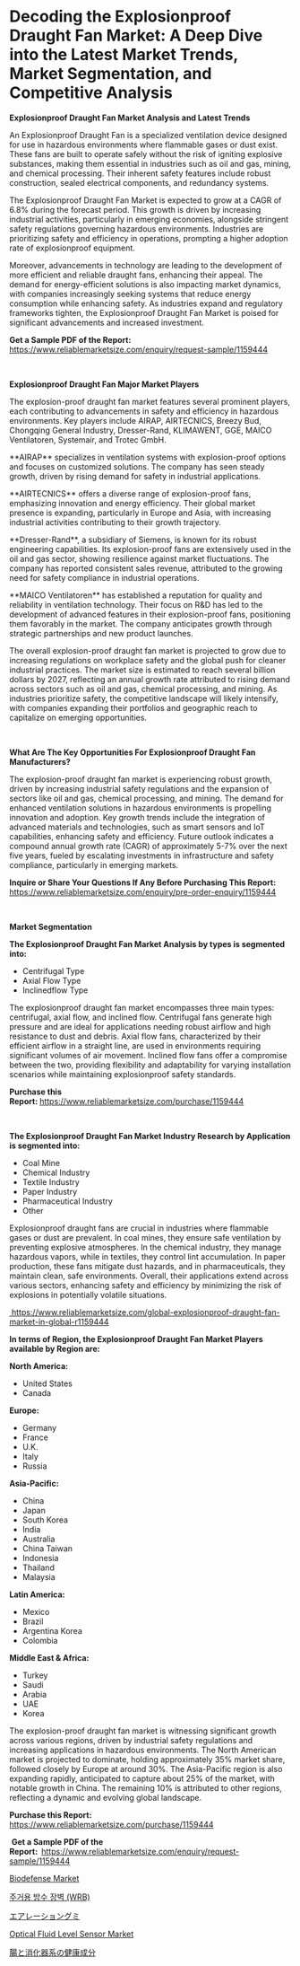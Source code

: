 <p><h1>Decoding the Explosionproof Draught Fan Market: A Deep Dive into the Latest Market Trends, Market Segmentation, and Competitive Analysis</h1></p><p><strong>Explosionproof Draught Fan Market Analysis and Latest Trends</strong></p>
<p><p>An Explosionproof Draught Fan is a specialized ventilation device designed for use in hazardous environments where flammable gases or dust exist. These fans are built to operate safely without the risk of igniting explosive substances, making them essential in industries such as oil and gas, mining, and chemical processing. Their inherent safety features include robust construction, sealed electrical components, and redundancy systems.</p><p>The Explosionproof Draught Fan Market is expected to grow at a CAGR of 6.8% during the forecast period. This growth is driven by increasing industrial activities, particularly in emerging economies, alongside stringent safety regulations governing hazardous environments. Industries are prioritizing safety and efficiency in operations, prompting a higher adoption rate of explosionproof equipment. </p><p>Moreover, advancements in technology are leading to the development of more efficient and reliable draught fans, enhancing their appeal. The demand for energy-efficient solutions is also impacting market dynamics, with companies increasingly seeking systems that reduce energy consumption while enhancing safety. As industries expand and regulatory frameworks tighten, the Explosionproof Draught Fan Market is poised for significant advancements and increased investment.</p></p>
<p><strong>Get a Sample PDF of the Report:&nbsp;</strong> <a href="https://www.reliablemarketsize.com/enquiry/request-sample/1159444">https://www.reliablemarketsize.com/enquiry/request-sample/1159444</a></p>
<p>&nbsp;</p>
<p><strong>Explosionproof Draught Fan Major Market Players</strong></p>
<p><p>The explosion-proof draught fan market features several prominent players, each contributing to advancements in safety and efficiency in hazardous environments. Key players include AIRAP, AIRTECNICS, Breezy Bud, Chongqing General Industry, Dresser-Rand, KLIMAWENT, GGE, MAICO Ventilatoren, Systemair, and Trotec GmbH.</p><p>**AIRAP** specializes in ventilation systems with explosion-proof options and focuses on customized solutions. The company has seen steady growth, driven by rising demand for safety in industrial applications. </p><p>**AIRTECNICS** offers a diverse range of explosion-proof fans, emphasizing innovation and energy efficiency. Their global market presence is expanding, particularly in Europe and Asia, with increasing industrial activities contributing to their growth trajectory.</p><p>**Dresser-Rand**, a subsidiary of Siemens, is known for its robust engineering capabilities. Its explosion-proof fans are extensively used in the oil and gas sector, showing resilience against market fluctuations. The company has reported consistent sales revenue, attributed to the growing need for safety compliance in industrial operations.</p><p>**MAICO Ventilatoren** has established a reputation for quality and reliability in ventilation technology. Their focus on R&D has led to the development of advanced features in their explosion-proof fans, positioning them favorably in the market. The company anticipates growth through strategic partnerships and new product launches.</p><p>The overall explosion-proof draught fan market is projected to grow due to increasing regulations on workplace safety and the global push for cleaner industrial practices. The market size is estimated to reach several billion dollars by 2027, reflecting an annual growth rate attributed to rising demand across sectors such as oil and gas, chemical processing, and mining. As industries prioritize safety, the competitive landscape will likely intensify, with companies expanding their portfolios and geographic reach to capitalize on emerging opportunities.</p></p>
<p>&nbsp;</p>
<p><strong>What Are The Key Opportunities For Explosionproof Draught Fan Manufacturers?</strong></p>
<p><p>The explosion-proof draught fan market is experiencing robust growth, driven by increasing industrial safety regulations and the expansion of sectors like oil and gas, chemical processing, and mining. The demand for enhanced ventilation solutions in hazardous environments is propelling innovation and adoption. Key growth trends include the integration of advanced materials and technologies, such as smart sensors and IoT capabilities, enhancing safety and efficiency. Future outlook indicates a compound annual growth rate (CAGR) of approximately 5-7% over the next five years, fueled by escalating investments in infrastructure and safety compliance, particularly in emerging markets.</p></p>
<p><strong>Inquire or Share Your Questions If Any Before Purchasing This Report:</strong> <a href="https://www.reliablemarketsize.com/enquiry/pre-order-enquiry/1159444">https://www.reliablemarketsize.com/enquiry/pre-order-enquiry/1159444</a></p>
<p>&nbsp;</p>
<p><strong>Market Segmentation</strong></p>
<p><strong>The Explosionproof Draught Fan Market Analysis by types is segmented into:</strong></p>
<p><ul><li>Centrifugal Type</li><li>Axial Flow Type</li><li>Inclinedflow Type</li></ul></p>
<p><p>The explosionproof draught fan market encompasses three main types: centrifugal, axial flow, and inclined flow. Centrifugal fans generate high pressure and are ideal for applications needing robust airflow and high resistance to dust and debris. Axial flow fans, characterized by their efficient airflow in a straight line, are used in environments requiring significant volumes of air movement. Inclined flow fans offer a compromise between the two, providing flexibility and adaptability for varying installation scenarios while maintaining explosionproof safety standards.</p></p>
<p><strong>Purchase this Report:&nbsp;</strong><a href="https://www.reliablemarketsize.com/purchase/1159444">https://www.reliablemarketsize.com/purchase/1159444</a></p>
<p>&nbsp;</p>
<p><strong>The Explosionproof Draught Fan Market Industry Research by Application is segmented into:</strong></p>
<p><ul><li>Coal Mine</li><li>Chemical Industry</li><li>Textile Industry</li><li>Paper Industry</li><li>Pharmaceutical Industry</li><li>Other</li></ul></p>
<p><p>Explosionproof draught fans are crucial in industries where flammable gases or dust are prevalent. In coal mines, they ensure safe ventilation by preventing explosive atmospheres. In the chemical industry, they manage hazardous vapors, while in textiles, they control lint accumulation. In paper production, these fans mitigate dust hazards, and in pharmaceuticals, they maintain clean, safe environments. Overall, their applications extend across various sectors, enhancing safety and efficiency by minimizing the risk of explosions in potentially volatile situations.</p></p>
<p><a href="https://www.reliablemarketsize.com/global-explosionproof-draught-fan-market-in-global-r1159444">&nbsp;https://www.reliablemarketsize.com/global-explosionproof-draught-fan-market-in-global-r1159444</a></p>
<p><strong>In terms of Region, the Explosionproof Draught Fan Market Players available by Region are:</strong></p>
<p>
    <p> <strong> North America: </strong>
        <ul>
            <li>United States</li>
            <li>Canada</li>
        </ul>
        </p> 
    <p> <strong> Europe: </strong>
        <ul>
            <li>Germany</li>
            <li>France</li>
            <li>U.K.</li>
            <li>Italy</li>
            <li>Russia</li>
        </ul>
        </p> 
    <p> <strong> Asia-Pacific: </strong>
        <ul>
            <li>China</li>
            <li>Japan</li>
            <li>South Korea</li>
            <li>India</li>
            <li>Australia</li>
            <li>China Taiwan</li>
            <li>Indonesia</li>
            <li>Thailand</li>
            <li>Malaysia</li>
        </ul>
        </p> 
    <p> <strong> Latin America: </strong>
        <ul>
            <li>Mexico</li>
            <li>Brazil</li>
            <li>Argentina Korea</li>
            <li>Colombia</li>
        </ul>
        </p> 
    <p> <strong> Middle East & Africa: </strong>
        <ul>
            <li>Turkey</li>
            <li>Saudi</li>
            <li>Arabia</li>
            <li>UAE</li>
            <li>Korea</li>
        </ul>
    </p>
    </p>
<p><p>The explosion-proof draught fan market is witnessing significant growth across various regions, driven by industrial safety regulations and increasing applications in hazardous environments. The North American market is projected to dominate, holding approximately 35% market share, followed closely by Europe at around 30%. The Asia-Pacific region is also expanding rapidly, anticipated to capture about 25% of the market, with notable growth in China. The remaining 10% is attributed to other regions, reflecting a dynamic and evolving global landscape.</p></p>
<p><strong>Purchase this Report: </strong><a href="https://www.reliablemarketsize.com/purchase/1159444">https://www.reliablemarketsize.com/purchase/1159444</a></p>
<p>&nbsp;<strong>Get a Sample PDF of the Report:&nbsp;&nbsp;</strong><a href="https://www.reliablemarketsize.com/enquiry/request-sample/1159444">https://www.reliablemarketsize.com/enquiry/request-sample/1159444</a></p>
<p><strong></strong></p>
<p><p><a href="https://issuu.com/reportprime-2/docs/biodefense-market-size-2030.pptx_4c287f69cb2e7f">Biodefense Market</a></p><p><a href="https://medium.com/@greggibson7876/%EC%84%B8%EA%B3%84-residential-water-resistant-barrier-wrb-market-%EC%9D%80-2024%EC%97%90%EC%84%9C-2031%EB%A1%9C-%EC%97%B0%ED%8F%89%EA%B7%A0-%EC%A6%9D%EA%B0%80%EC%9C%A8%EC%9D%84-%EB%B3%B4%EC%9D%BC-%EA%B2%83%EC%9C%BC%EB%A1%9C-%EC%98%88%EC%83%81%EB%90%A9%EB%8B%88%EB%8B%A4-bc7d9088f809">주거용 방수 장벽 (WRB)</a></p><p><a href="https://medium.com/@kattiehuels/aerated-gummies-market-%E3%81%AF-%E3%82%B3%E3%82%B9%E3%83%88%E7%AE%A1%E7%90%86%E3%81%A8%E5%8A%B9%E7%8E%87%E5%90%91%E4%B8%8A%E3%82%92%E5%84%AA%E5%85%88%E3%81%97%E3%81%BE%E3%81%99-%E3%81%95%E3%82%89%E3%81%AB-%E5%A0%B1%E5%91%8A%E6%9B%B8%E3%81%AF%E5%B8%82%E5%A0%B4%E3%81%AE%E9%9C%80%E8%A6%81%E9%9D%A2%E3%81%A8%E4%BE%9B%E7%B5%A6%E9%9D%A2%E3%81%AE%E4%B8%A1%E6%96%B9%E3%82%92%E3%82%AB%E3%83%90%E3%83%BC%E3%81%97%E3%81%A6%E3%81%84%E3%81%BE%E3%81%99-aerated-gummies-%E5%B8%82%E5%A0%B4%E3%81%AF-3b77f982d514">エアレーショングミ</a></p><p><a href="https://www.linkedin.com/pulse/unlocking-growth-potential-market-strategic-analysis-optical-qusac?trackingId=MPmRSvU8RDOzvk0ki9lCRw%3D%3D">Optical Fluid Level Sensor Market</a></p><p><a href="https://medium.com/@kattiehuels/%E3%82%B0%E3%83%AD%E3%83%BC%E3%83%90%E3%83%AB%E3%81%AA%E8%85%B8%E5%86%85%E3%81%8A%E3%82%88%E3%81%B3%E6%B6%88%E5%8C%96%E5%99%A8%E5%81%A5%E5%BA%B7%E6%88%90%E5%88%86%E5%B8%82%E5%A0%B4-%E5%B8%82%E5%A0%B4%E3%82%B7%E3%82%A7%E3%82%A2-%E5%B8%82%E5%A0%B4%E5%8B%95%E5%90%91-%E5%B0%86%E6%9D%A5%E3%81%AE%E6%88%90%E9%95%B7%E3%81%AE%E6%8E%A2%E7%B4%A2-fb28c960be0a">腸と消化器系の健康成分</a></p></p>